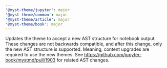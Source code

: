 ```yaml
---
'@myst-theme/jupyter': major
'@myst-theme/common': major
'@myst-theme/article': major
'@myst-theme/book': major
---
```


Updates the theme to accept a new AST structure for notebook output. These changes are not backwards compatible, and after this change, only the new AST structure is supported. Meaning, content upgrades are required to use the new themes. See https://github.com/jupyter-book/mystmd/pull/1903 for related AST changes.
